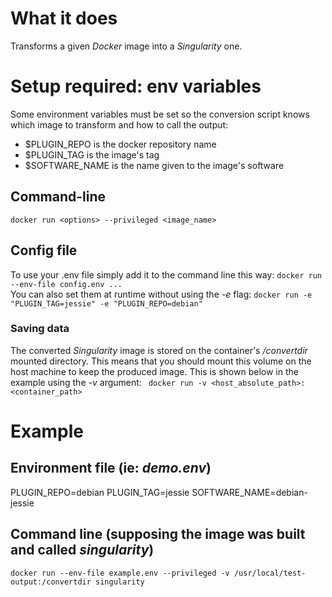# What it does    

Transforms a given _Docker_ image into a _Singularity_ one.

# Setup required: env variables    
  
Some environment variables must be set so the conversion script knows which image to transform and how to call the output:
 * $PLUGIN_REPO is the docker repository name
 * $PLUGIN_TAG is the image's tag
 * $SOFTWARE_NAME is the name given to the image's software

## Command-line    

```docker run <options> --privileged <image_name>```

## Config file

To use your .env file simply add it to the command line this way:
```docker run --env-file config.env ...```    
You can also set them at runtime without using the _-e_ flag:
```docker run -e "PLUGIN_TAG=jessie" -e "PLUGIN_REPO=debian"```

### Saving data    

The converted _Singularity_ image is stored on the container's */convertdir* mounted directory. This means that you should mount this volume on the host machine to keep the produced image.
This is shown below in the example using the _-v_ argument:
``` docker run -v <host_absolute_path>:<container_path>```

# Example    

## Environment file (ie: _demo.env_)      

PLUGIN_REPO=debian
PLUGIN_TAG=jessie
SOFTWARE_NAME=debian-jessie
    
## Command line (supposing the image was built and called _singularity_)

```docker run --env-file example.env --privileged -v /usr/local/test-output:/convertdir singularity```
